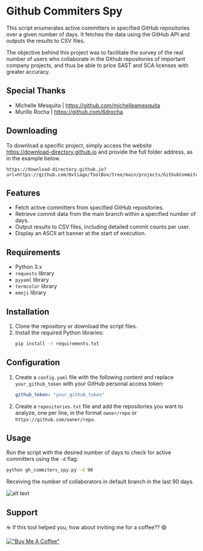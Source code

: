 # Github Commiters Spy

This script enumerates active committers in specified GitHub repositories over a given number of days. It fetches the data using the GitHub API and outputs the results to CSV files.

The objective behind this project was to facilitate the survey of the real number of users who collaborate in the Github repositories of important company projects, and thus be able to price SAST and SCA licenses with greater accuracy.

## Special Thanks
- Michelle Mesquita | https://github.com/michelleamesquita
- Murillo Rocha | https://github.com/6drocha

## Downloading

To download a specific project, simply access the website https://download-directory.github.io and provide the full folder address, as in the example below.

```
https://download-directory.github.io?url=https://github.com/0xtiago/ToolBox/tree/main/projects/GithubCommitersSpy
```


## Features

- Fetch active committers from specified GitHub repositories.
- Retrieve commit data from the main branch within a specified number of days.
- Output results to CSV files, including detailed commit counts per user.
- Display an ASCII art banner at the start of execution.

## Requirements

- Python 3.x
- `requests` library
- `pyyaml` library
- `termcolor` library
- `emoji` library

## Installation

1. Clone the repository or download the script files.
2. Install the required Python libraries:
    ```sh
    pip install -r requirements.txt
    ```

## Configuration

1. Create a `config.yaml` file with the following content and replace `your_github_token` with your GitHub personal access token:
    ```yaml
    github_token: "your_github_token"
    ```

2. Create a `repositories.txt` file and add the repositories you want to analyze, one per line, in the format `owner/repo` or `https://github.com/owner/repo`.

## Usage

Run the script with the desired number of days to check for active committers using the `-d` flag:

```sh
python gh_commiters_spy.py -d 90
````

Receiving the number of collaborators in default branch in the last 90 days.

![alt text](assets/images/demonstration.gif)

## Support

☕ If this tool helped you, how about inviting me for a coffee?? 😄



[!["Buy Me A Coffee"](https://www.buymeacoffee.com/assets/img/custom_images/orange_img.png)](https://www.buymeacoffee.com/tiagotavares)


